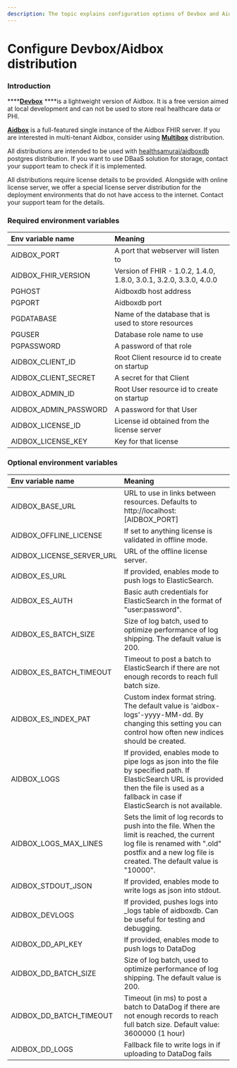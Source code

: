 ```yaml
---
description: The topic explains configuration options of Devbox and Aidbox distributions
---
```


# Configure Devbox/Aidbox distribution

### Introduction

\*\*\*\*[**Devbox**](https://hub.docker.com/r/healthsamurai/devbox) ****is a lightweight version of Aidbox. It is a free version aimed at local development and can not be used to store real healthcare data or PHI.  

[**Aidbox**](https://hub.docker.com/r/healthsamurai/aidboxone) is a full-featured single instance of the Aidbox FHIR server. If you are interested in multi-tenant Aidbox, consider using [**Multibox**](https://hub.docker.com/r/healthsamurai/multibox) distribution.

All distributions are intended to be used with [healthsamurai/aidboxdb](https://hub.docker.com/r/healthsamurai/aidboxdb) postgres distribution. If you want to use DBaaS solution for storage, contact your support team to check if it is implemented.

All distributions require license details to be provided. Alongside with online license server, we offer a special license server distribution for the deployment environments that do not have access to the internet. Contact your support team for the details.

### Required environment variables

| Env variable name | Meaning |
| :--- | :--- |
| AIDBOX\_PORT | A port that webserver will listen to |
| AIDBOX\_FHIR\_VERSION | Version of FHIR - 1.0.2, 1.4.0, 1.8.0, 3.0.1, 3.2.0, 3.3.0, 4.0.0 |
| PGHOST | Aidboxdb host address |
| PGPORT | Aidboxdb port |
| PGDATABASE | Name of the database that is used to store resources |
| PGUSER | Database role name to use |
| PGPASSWORD |  A password of that role |
| AIDBOX\_CLIENT\_ID | Root Client resource id to create on startup |
| AIDBOX\_CLIENT\_SECRET | A secret for that Client |
| AIDBOX\_ADMIN\_ID | Root User resource id to create on startup |
| AIDBOX\_ADMIN\_PASSWORD | A password for that User |
| AIDBOX\_LICENSE\_ID | License id obtained from the license server |
| AIDBOX\_LICENSE\_KEY | Key for that license |

### Optional environment variables

| Env variable name | Meaning |
| :--- | :--- |
| AIDBOX\_BASE\_URL | URL to use in links between resources. Defaults to http://localhost:\[AIDBOX\_PORT\] |
| AIDBOX\_OFFLINE\_LICENSE | If set to anything license is validated in offline mode. |
| AIDBOX\_LICENSE\_SERVER\_URL | URL of the offline license server. |
| AIDBOX\_ES\_URL | If provided, enables mode to push logs to ElasticSearch. |
| AIDBOX\_ES\_AUTH | Basic auth credentials for ElasticSearch in the format of "user:password". |
| AIDBOX\_ES\_BATCH\_SIZE | Size of log batch, used to optimize performance of log shipping. The default value is 200. |
| AIDBOX\_ES\_BATCH\_TIMEOUT | Timeout to post a batch to ElasticSearch if there are not enough records to reach full batch size. |
| AIDBOX\_ES\_INDEX\_PAT | Custom index format string. The default value is 'aidbox-logs'-yyyy-MM-dd. By changing this setting you can control how often new indices should be created. |
| AIDBOX\_LOGS | If provided, enables mode to pipe logs as json into the file by specified path. If ElasticSearch URL is provided then the file is used as a fallback in case if ElasticSearch is not available. |
| AIDBOX\_LOGS\_MAX\_LINES | Sets the limit of log records to push into the file. When the limit is reached, the current log file is renamed with ".old" postfix and a new log file is created. The default value is "10000". |
| AIDBOX\_STDOUT\_JSON | If provided, enables mode to write logs as json into stdout. |
| AIDBOX\_DEVLOGS | If provided, pushes logs into \_logs table of aidboxdb. Can be useful for testing and debugging. |
| AIDBOX\_DD\_API\_KEY | If provided, enables mode to push logs to DataDog |
| AIDBOX\_DD\_BATCH\_SIZE | Size of log batch, used to optimize performance of log shipping. The default value is 200. |
| AIDBOX\_DD\_BATCH\_TIMEOUT | Timeout \(in ms\) to post a batch to DataDog if there are not enough records to reach full batch size. Default value: 3600000 \(1 hour\) |
| AIDBOX\_DD\_LOGS | Fallback file to write logs in if uploading to DataDog fails |

